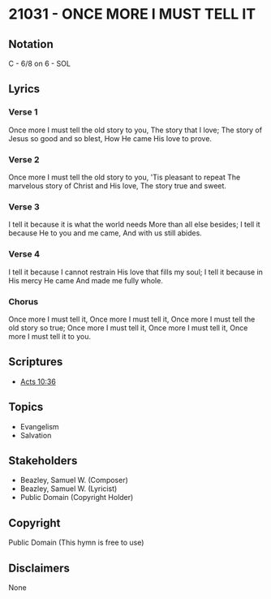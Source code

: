 # 21031 - ONCE MORE I MUST TELL IT

## Notation

C - 6/8 on 6 - SOL

## Lyrics

### Verse 1

Once more I must tell the old story to you, The story that I love; The story of Jesus so good and so blest, How He came His love to prove.

### Verse 2

Once more I must tell the old story to you, 'Tis pleasant to repeat The marvelous story of Christ and His love, The story true and sweet.

### Verse 3

I tell it because it is what the world needs More than all else besides; I tell it because He to you and me came, And with us still abides.

### Verse 4

I tell it because I cannot restrain His love that fills my soul; I tell it because in His mercy He came And made me fully whole.

### Chorus

Once more I must tell it, Once more I must tell it, Once more I must tell the old story so true; Once more I must tell it, Once more I must tell it, Once more I must tell it to you.


## Scriptures

- [Acts 10:36](https://www.biblegateway.com/passage/?search=Acts%2010%3A36)

## Topics

- Evangelism
- Salvation

## Stakeholders

- Beazley, Samuel W. (Composer)
- Beazley, Samuel W. (Lyricist)
- Public Domain (Copyright Holder)

## Copyright

Public Domain
(This hymn is free to use)

## Disclaimers

None

